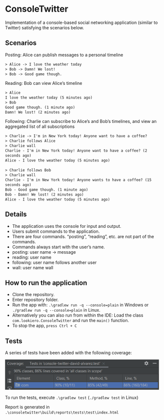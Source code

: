 
<h1>ConsoleTwitter</h1>
  
Implementation of a console-based social networking application (similar to Twitter) satisfying the scenarios below.  
  
<h2>Scenarios</h2>  
  
 Posting: Alice can publish messages to a personal timeline  
   
```  
> Alice -> I love the weather today  
> Bob -> Damn! We lost!  
> Bob -> Good game though.  
```  
  Reading: Bob can view Alice’s timeline  
   
```  
> Alice  
I love the weather today (5 minutes ago)  
> Bob  
Good game though. (1 minute ago)  
Damn! We lost! (2 minutes ago)  
```  
  
  Following: Charlie can subscribe to Alice’s and Bob’s timelines, and view an aggregated list of all subscriptions  
   
```  
> Charlie -> I'm in New York today! Anyone want to have a coffee?  
> Charlie follows Alice  
> Charlie wall  
Charlie - I'm in New York today! Anyone want to have a coffee? (2 seconds ago)  
Alice - I love the weather today (5 minutes ago)  
  
> Charlie follows Bob  
> Charlie wall  
Charlie - I'm in New York today! Anyone wants to have a coffee? (15 seconds ago)  
Bob - Good game though. (1 minute ago)  
Bob - Damn! We lost! (2 minutes ago)  
Alice - I love the weather today (5 minutes ago)  
```  
  
<h2>Details</h2>  
  
* The application uses the console for input and output.  
* Users submit commands to the application.   
* There are four commands. “posting”, “reading”, etc. are not part of the commands.  
* Commands always start with the user’s name.  
* posting: user name -> message  
* reading: user name  
* following: user name follows another user  
* wall: user name wall   

<h2>How to run the application</h2>  

* Clone the repository.
* Enter repository folder.
* Run the app with:
`.\gradlew run -q --console=plain` in Windows or
`./gradlew run -q --console=plain` in Linux.
* Alternatively you can also run from within the IDE:
Load the class  `com.lookiero.ConsoleTwitter`  and run the  `main()`  function.
* To stop the app, `press Ctrl + C`

<h2>Tests</h2>  

A series of tests have been added with the following coverage:

![](src/main/resources/coverage.png)

To run the tests, execute `.\gradlew test` (`./gradlew test` in Linux)

Report is generated in `.\consoletwitter\build\reports\tests\test\index.html`